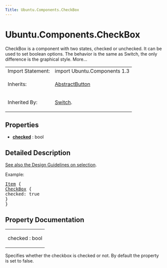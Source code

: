 ```yaml
---
Title: Ubuntu.Components.CheckBox
---
```


# Ubuntu.Components.CheckBox

<span class="subtitle"></span>
<!-- $$$CheckBox-brief -->
<p>CheckBox is a component with two states, checked or unchecked. It can be used to set boolean options. The behavior is the same as Switch, the only difference is the graphical style. More...</p>
<!-- @@@CheckBox -->
<table class="alignedsummary">
<tr><td class="memItemLeft rightAlign topAlign"> Import Statement:</td><td class="memItemRight bottomAlign"> import Ubuntu.Components 1.3</td></tr><tr><td class="memItemLeft rightAlign topAlign"> Inherits:</td><td class="memItemRight bottomAlign"> <p><a href="Ubuntu.Components.AbstractButton.md">AbstractButton</a></p>
</td></tr><tr><td class="memItemLeft rightAlign topAlign"> Inherited By:</td><td class="memItemRight bottomAlign"> <p><a href="Ubuntu.Components.Switch.md">Switch</a>.</p>
</td></tr></table><ul>
</ul>
<h2 id="properties">Properties</h2>
<ul>
<li class="fn"><b><b><a href="#checked-prop">checked</a></b></b> : bool</li>
</ul>
<!-- $$$CheckBox-description -->
<h2 id="details">Detailed Description</h2>
</p>
<p><a href="https://design.ubuntu.com/apps/building-blocks/selection">See also the Design Guidelines on selection</a>.</p>
<p>Example:</p>
<pre class="qml"><span class="type"><a href="../sdk-14.10/QtQuick.Item.md">Item</a></span> {
<span class="type"><a href="index.html">CheckBox</a></span> {
<span class="name">checked</span>: <span class="number">true</span>
}
}</pre>
<!-- @@@CheckBox -->
<h2>Property Documentation</h2>
<!-- $$$checked -->
<table class="qmlname"><tr valign="top" id="checked-prop"><td class="tblQmlPropNode"><p><span class="name">checked</span> : <span class="type">bool</span></p></td></tr></table><p>Specifies whether the checkbox is checked or not. By default the property is set to false.</p>
<!-- @@@checked -->
<br/>
